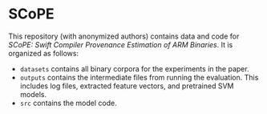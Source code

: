 # SCoPE
This repository (with anonymized authors) contains data and code for _SCoPE: Swift Compiler Provenance Estimation of ARM Binaries_. It is organized as follows:
* `datasets` contains all binary corpora for the experiments in the paper.
* `outputs` contains the intermediate files from running the evaluation. This includes log files, extracted feature vectors, and pretrained SVM models.
* `src` contains the model code.
